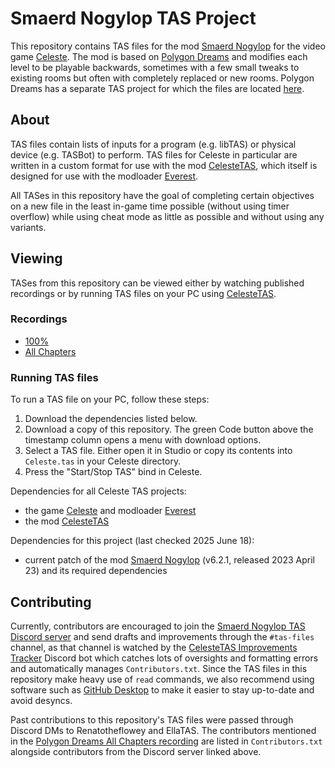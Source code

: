 # Smaerd Nogylop TAS Project

This repository contains TAS files for the mod [Smaerd Nogylop](https://gamebanana.com/mods/150740) for the video game [Celeste](celestegame.com). 
The mod is based on [Polygon Dreams](https://gamebanana.com/mods/150729) and modifies each level to be playable backwards, sometimes with a few small tweaks to existing rooms but often with completely replaced or new rooms. Polygon Dreams has a separate TAS project for which the files are located [here](https://github.com/ella-TAS/ella-TAS/tree/main/Polygon-Dreams).

## About

TAS files contain lists of inputs for a program (e.g. libTAS) or physical device (e.g. TASBot) to perform. TAS files for Celeste in particular are written in a custom format for use with the mod [CelesteTAS](https://gamebanana.com/tools/6715), which itself is designed for use with the modloader [Everest](https://everestapi.github.io/).

All TASes in this repository have the goal of completing certain objectives on a new file in the least in-game time possible (without using timer overflow) while using cheat mode as little as possible and without using any variants.

## Viewing

TASes from this repository can be viewed either by watching published recordings or by running TAS files on your PC using [CelesteTAS](https://gamebanana.com/tools/6715).

### Recordings

 - [100%](https://www.youtube.com/watch?v=MR8kzTNOCsc)
 - [All Chapters](https://www.youtube.com/watch?v=YkDx7ouhZ6g)

### Running TAS files

To run a TAS file on your PC, follow these steps:
 1. Download the dependencies listed below.
 2. Download a copy of this repository. The green Code button above the timestamp column opens a menu with download options.
 3. Select a TAS file. Either open it in Studio or copy its contents into `Celeste.tas` in your Celeste directory.
 4. Press the "Start/Stop TAS" bind in Celeste.

Dependencies for all Celeste TAS projects:
 - the game [Celeste](celestegame.com) and modloader [Everest](https://everestapi.github.io/)
 - the mod [CelesteTAS](https://gamebanana.com/tools/6715)

Dependencies for this project (last checked 2025 June 18):
 - current patch of the mod [Smaerd Nogylop](https://gamebanana.com/mods/150740) (v6.2.1, released 2023 April 23) and its required dependencies

## Contributing

Currently, contributors are encouraged to join the [Smaerd Nogylop TAS Discord server](https://discord.gg/7pXMZPZWkX) and send drafts and improvements through the `#tas-files` channel, as that channel is watched by the [CelesteTAS Improvements Tracker](https://github.com/Kataiser/CelesteTAS-Improvements-Tracker) Discord bot which catches lots of oversights and formatting errors and automatically manages `Contributors.txt`. Since the TAS files in this repository make heavy use of `read` commands, we also recommend using software such as [GitHub Desktop](https://desktop.github.com/) to make it easier to stay up-to-date and avoid desyncs.

Past contributions to this repository's TAS files were passed through Discord DMs to Renatotheflowey and EllaTAS. The contributors mentioned in the 
[Polygon Dreams All Chapters recording](https://www.youtube.com/watch?v=BDI-0AgMtoc) are listed in `Contributors.txt` alongside contributors from the Discord server linked above.